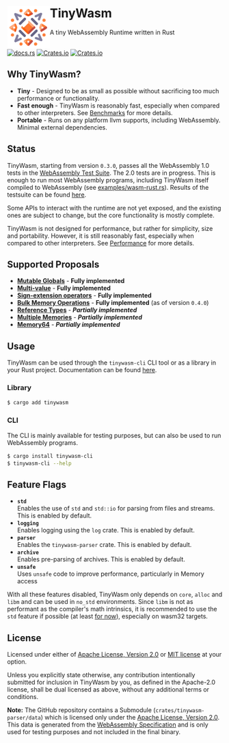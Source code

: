 <div>
    <div>
        <a href=""><img align="left" src="./tinywasm.png" width="100px"></a>
    </div>
    <h1>TinyWasm</h1>
    A tiny WebAssembly Runtime written in Rust
</div>

<br>

[![docs.rs](https://img.shields.io/docsrs/tinywasm?logo=rust)](https://docs.rs/tinywasm) [![Crates.io](https://img.shields.io/crates/v/tinywasm.svg?logo=rust)](https://crates.io/crates/tinywasm) [![Crates.io](https://img.shields.io/crates/l/tinywasm.svg)](./LICENSE-APACHE)

## Why TinyWasm?

- **Tiny** - Designed to be as small as possible without sacrificing too much performance or functionality.
- **Fast enough** - TinyWasm is reasonably fast, especially when compared to other interpreters. See [Benchmarks](./BENCHMARKS.md) for more details.
- **Portable** - Runs on any platform llvm supports, including WebAssembly. Minimal external dependencies.

## Status

TinyWasm, starting from version `0.3.0`, passes all the WebAssembly 1.0 tests in the [WebAssembly Test Suite](https://github.com/WebAssembly/testsuite). The 2.0 tests are in progress. This is enough to run most WebAssembly programs, including TinyWasm itself compiled to WebAssembly (see [examples/wasm-rust.rs](./examples/wasm-rust.rs)). Results of the testsuite can be found [here](https://github.com/explodingcamera/tinywasm/tree/main/crates/tinywasm/tests/generated).

Some APIs to interact with the runtime are not yet exposed, and the existing ones are subject to change, but the core functionality is mostly complete.

TinyWasm is not designed for performance, but rather for simplicity, size and portability. However, it is still reasonably fast, especially when compared to other interpreters. See [Performance](#performance) for more details.

## Supported Proposals

- [**Mutable Globals**](https://github.com/WebAssembly/mutable-global/blob/master/proposals/mutable-global/Overview.md) - **Fully implemented**
- [**Multi-value**](https://github.com/WebAssembly/spec/blob/master/proposals/multi-value/Overview.md) - **Fully implemented**
- [**Sign-extension operators**](https://github.com/WebAssembly/spec/blob/master/proposals/sign-extension-ops/Overview.md) - **Fully implemented**
- [**Bulk Memory Operations**](https://github.com/WebAssembly/spec/blob/master/proposals/bulk-memory-operations/Overview.md) - **Fully implemented** (as of version `0.4.0`)
- [**Reference Types**](https://github.com/WebAssembly/reference-types/blob/master/proposals/reference-types/Overview.md) - **_Partially implemented_**
- [**Multiple Memories**](https://github.com/WebAssembly/multi-memory/blob/master/proposals/multi-memory/Overview.md) - **_Partially implemented_**
- [**Memory64**](https://github.com/WebAssembly/memory64/blob/master/proposals/memory64/Overview.md) - **_Partially implemented_**

## Usage

TinyWasm can be used through the `tinywasm-cli` CLI tool or as a library in your Rust project. Documentation can be found [here](https://docs.rs/tinywasm).

### Library

```sh
$ cargo add tinywasm
```

### CLI

The CLI is mainly available for testing purposes, but can also be used to run WebAssembly programs.

```sh
$ cargo install tinywasm-cli
$ tinywasm-cli --help
```

## Feature Flags

- **`std`**\
  Enables the use of `std` and `std::io` for parsing from files and streams. This is enabled by default.
- **`logging`**\
  Enables logging using the `log` crate. This is enabled by default.
- **`parser`**\
  Enables the `tinywasm-parser` crate. This is enabled by default.
- **`archive`**\
  Enables pre-parsing of archives. This is enabled by default.
- **`unsafe`**\
  Uses `unsafe` code to improve performance, particularly in Memory access

With all these features disabled, TinyWasm only depends on `core`, `alloc` and `libm` and can be used in `no_std` environments.
Since `libm` is not as performant as the compiler's math intrinsics, it is recommended to use the `std` feature if possible (at least [for now](https://github.com/rust-lang/rfcs/issues/2505)), especially on wasm32 targets.

## License

Licensed under either of [Apache License, Version 2.0](./LICENSE-APACHE) or [MIT license](./LICENSE-MIT) at your option.

Unless you explicitly state otherwise, any contribution intentionally submitted for inclusion in TinyWasm by you, as defined in the Apache-2.0 license, shall be dual licensed as above, without any additional terms or conditions.

**Note:** The GitHub repository contains a Submodule (`crates/tinywasm-parser/data`) which is licensed only under the [Apache License, Version 2.0](https://github.com/WebAssembly/spec/blob/main/test/LICENSE). This data is generated from the [WebAssembly Specification](https://github.com/WebAssembly/spec/tree/main/test) and is only used for testing purposes and not included in the final binary.

